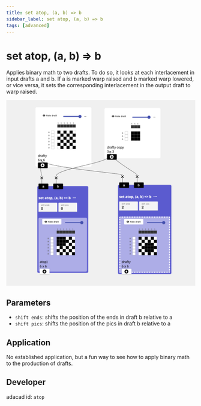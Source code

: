 ```yaml
---
title: set atop, (a, b) => b
sidebar_label: set atop, (a, b) => b
tags: [advanced]
---
```

# set atop, (a, b) => b
Applies binary math to two drafts. To do so, it looks at each interlacement in input drafts a and b. If a is marked warp raised and b marked warp lowered, or vice versa, it sets the corresponding interlacement in the output draft to warp raised.

![file](./img/atop.png)


## Parameters
- `shift ends`: shifts the position of the ends in draft b relative to a
- `shift pics`: shifts the position of the pics in draft b relative to a

## Application
No established application, but a fun way to see how to apply binary math to the production of drafts.

## Developer
adacad id: `atop`
